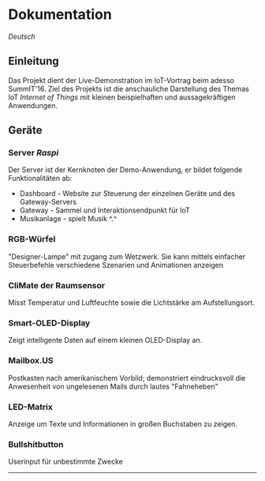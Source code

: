 # Dokumentation

_Deutsch_

## Einleitung

Das Projekt dient der Live-Demonstration im IoT-Vortrag beim adesso SummIT'16\. Ziel des Projekts ist die anschauliche Darstellung des Themas IoT _Internet of Things_ mit kleinen beispielhaften und aussagekräftigen Anwendungen.

## Geräte

### Server _Raspi_

Der Server ist der Kernknoten der Demo-Anwendung, er bildet folgende Funktionalitäten ab:

- Dashboard - Website zur Steuerung der einzelnen Geräte und des Gateway-Servers
- Gateway - Sammel und Interaktionsendpunkt für IoT
- Musikanlage - spielt Musik ^.^

### RGB-Würfel

"Designer-Lampe" mit zugang zum Wetzwerk. Sie kann mittels einfacher Steuerbefehle verschiedene Szenarien und Animationen anzeigen

### CliMate der Raumsensor

Misst Temperatur und Luftfeuchte sowie die Lichtstärke am Aufstellungsort.

### Smart-OLED-Display

Zeigt intelligente Daten auf einem kleinen OLED-Display an.

### Mailbox.US

Postkasten nach amerikanischem Vorbild; demonstriert eindrucksvoll die Anwesenheit von ungelesenen Mails durch lautes "Fahneheben"

### LED-Matrix

Anzeige um Texte und Informationen in großen Buchstaben zu zeigen.

### Bullshitbutton

Userinput für unbestimmte Zwecke
***
